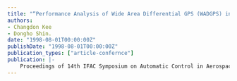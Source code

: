 ```yaml
---
title: "“Performance Analysis of Wide Area Differential GPS (WADGPS) in East-Asia”"
authors:
- Changdon Kee
- Dongho Shin.
date: "1998-08-01T00:00:00Z"
publishDate: "1998-08-01T00:00:00Z"
publication_types: ["article-confernce"]
publication: |-
    Proceedings of 14th IFAC Symposium on Automatic Control in Aerospace, Seoul, Korea, August, 1998, pp. 315-320
---
```

